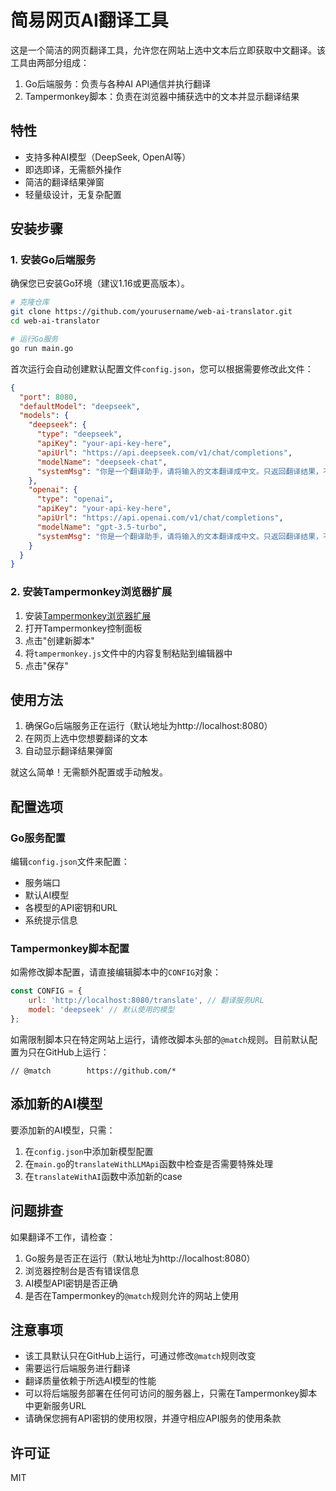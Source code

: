 # 简易网页AI翻译工具

这是一个简洁的网页翻译工具，允许您在网站上选中文本后立即获取中文翻译。该工具由两部分组成：

1. Go后端服务：负责与各种AI API通信并执行翻译
2. Tampermonkey脚本：负责在浏览器中捕获选中的文本并显示翻译结果

## 特性

- 支持多种AI模型（DeepSeek, OpenAI等）
- 即选即译，无需额外操作
- 简洁的翻译结果弹窗
- 轻量级设计，无复杂配置

## 安装步骤

### 1. 安装Go后端服务

确保您已安装Go环境（建议1.16或更高版本）。

```bash
# 克隆仓库
git clone https://github.com/yourusername/web-ai-translator.git
cd web-ai-translator

# 运行Go服务
go run main.go
```

首次运行会自动创建默认配置文件`config.json`，您可以根据需要修改此文件：

```json
{
  "port": 8080,
  "defaultModel": "deepseek",
  "models": {
    "deepseek": {
      "type": "deepseek",
      "apiKey": "your-api-key-here",
      "apiUrl": "https://api.deepseek.com/v1/chat/completions",
      "modelName": "deepseek-chat",
      "systemMsg": "你是一个翻译助手，请将输入的文本翻译成中文。只返回翻译结果，不要添加额外的解释。"
    },
    "openai": {
      "type": "openai",
      "apiKey": "your-api-key-here",
      "apiUrl": "https://api.openai.com/v1/chat/completions",
      "modelName": "gpt-3.5-turbo",
      "systemMsg": "你是一个翻译助手，请将输入的文本翻译成中文。只返回翻译结果，不要添加额外的解释。"
    }
  }
}
```

### 2. 安装Tampermonkey浏览器扩展

1. 安装[Tampermonkey浏览器扩展](https://www.tampermonkey.net/)
2. 打开Tampermonkey控制面板
3. 点击"创建新脚本"
4. 将`tampermonkey.js`文件中的内容复制粘贴到编辑器中
5. 点击"保存"

## 使用方法

1. 确保Go后端服务正在运行（默认地址为http://localhost:8080）
2. 在网页上选中您想要翻译的文本
3. 自动显示翻译结果弹窗

就这么简单！无需额外配置或手动触发。

## 配置选项

### Go服务配置

编辑`config.json`文件来配置：

- 服务端口
- 默认AI模型
- 各模型的API密钥和URL
- 系统提示信息

### Tampermonkey脚本配置

如需修改脚本配置，请直接编辑脚本中的`CONFIG`对象：

```javascript
const CONFIG = {
    url: 'http://localhost:8080/translate', // 翻译服务URL
    model: 'deepseek' // 默认使用的模型
};
```

如需限制脚本只在特定网站上运行，请修改脚本头部的`@match`规则。目前默认配置为只在GitHub上运行：

```
// @match        https://github.com/*
```

## 添加新的AI模型

要添加新的AI模型，只需：

1. 在`config.json`中添加新模型配置
2. 在`main.go`的`translateWithLLMApi`函数中检查是否需要特殊处理
3. 在`translateWithAI`函数中添加新的case

## 问题排查

如果翻译不工作，请检查：

1. Go服务是否正在运行（默认地址为http://localhost:8080）
2. 浏览器控制台是否有错误信息
3. AI模型API密钥是否正确
4. 是否在Tampermonkey的`@match`规则允许的网站上使用

## 注意事项

- 该工具默认只在GitHub上运行，可通过修改`@match`规则改变
- 需要运行后端服务进行翻译
- 翻译质量依赖于所选AI模型的性能
- 可以将后端服务部署在任何可访问的服务器上，只需在Tampermonkey脚本中更新服务URL
- 请确保您拥有API密钥的使用权限，并遵守相应API服务的使用条款

## 许可证

MIT